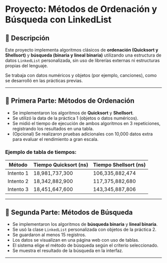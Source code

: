 # Proyecto: Métodos de Ordenación y Búsqueda con LinkedList

## 📌 Descripción

Este proyecto implementa algoritmos clásicos de **ordenación (Quicksort y Shellsort)** y **búsqueda (binaria y lineal binaria)** utilizando una estructura de datos `LinkedList` personalizada, sin uso de librerías externas ni estructuras propias del lenguaje.

Se trabaja con datos numéricos y objetos (por ejemplo, canciones), como se desarrolló en las prácticas previas.

---

## 🔹 Primera Parte: Métodos de Ordenación

- Se implementaron los algoritmos de **Quicksort** y **Shellsort**.
- Se utilizó la data de la práctica 1 (objetos o datos numéricos).
- Se midió el tiempo de ejecución de ambos algoritmos en 3 repeticiones, registrando los resultados en una tabla.
- (Opcional) Se realizaron pruebas adicionales con 10,000 datos extra para evaluar el rendimiento a gran escala.

### Ejemplo de tabla de tiempos:

| Método   | Tiempo Quicksort (ns) | Tiempo Shellsort (ns) |
|----------|------------------------|------------------------|
| Intento 1 | 18,981,737,300         | 106,335,882,474        |
| Intento 2 | 18,342,882,900         | 117,375,882,680        |
| Intento 3 | 18,451,647,600         | 143,345,887,806        |

---

## 🔹 Segunda Parte: Métodos de Búsqueda

- Se implementaron los algoritmos de **búsqueda binaria** y **lineal binaria**.
- Se usó la clase `LinkedList` personalizada con objetos de la práctica 2.
- Se guardaron al menos 15 registros.
- Los datos se visualizan en una página web con uso de tablas.
- El sistema elige el método de búsqueda según el criterio seleccionado.
- Se muestra el resultado de la búsqueda en la interfaz.

---
